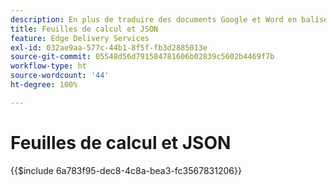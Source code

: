 ```yaml
---
description: En plus de traduire des documents Google et Word en balises Markdown et HTML, AEM convertit les feuilles de calcul (classeurs Microsoft Excel et Google Sheets) en fichiers JSON faciles à utiliser par votre site web ou votre application web.
title: Feuilles de calcul et JSON
feature: Edge Delivery Services
exl-id: 032ae9aa-577c-44b1-8f5f-fb3d2885013e
source-git-commit: 05548d56d791584781606b02839c5602b4469f7b
workflow-type: ht
source-wordcount: '44'
ht-degree: 100%

---
```


# Feuilles de calcul et JSON

{{$include 6a783f95-dec8-4c8a-bea3-fc3567831206}}
